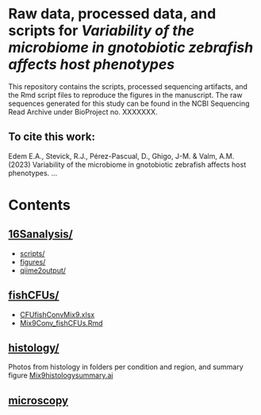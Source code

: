 # Raw data, processed data, and scripts for *Variability of the microbiome in gnotobiotic zebrafish affects host phenotypes*

This repository contains the scripts, processed sequencing artifacts, and the Rmd script files to reproduce the figures in the manuscript. The raw sequences generated for this study can be found in the NCBI Sequencing Read Archive under BioProject no. XXXXXXX.

## To cite this work:

Edem E.A., Stevick, R.J., Pérez-Pascual, D., Ghigo, J-M. & Valm, A.M. (2023) Variability of the microbiome in gnotobiotic zebrafish affects host phenotypes. ...


# Contents

## [16Sanalysis/](16Sanalysis/)
- [scripts/](16Sanalysis/scripts/)
- [figures/](16Sanalysis/figures/)
- [qiime2output/](16Sanalysis/qiime2output/)

## [fishCFUs/](fishCFUs/)
- [CFUfishConvMix9.xlsx](fishCFUs/CFUfishConvMix9.xlsx)
- [Mix9Conv_fishCFUs.Rmd](fishCFUs/Mix9Conv_fishCFUs.Rmd)

## [histology/](histology/)
Photos from histology in folders per condition and region, and summary figure [Mix9histologysummary.ai](histology/Mix9histologysummary.ai)

## [microscopy](Microscopy)
